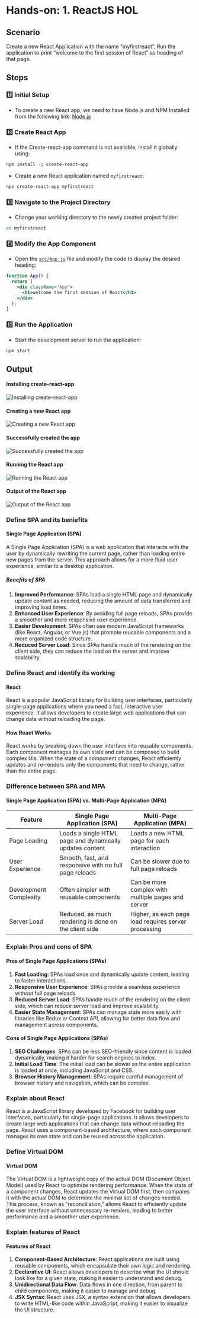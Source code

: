 # Hands-on: 1. ReactJS HOL

## Scenario
Create a new React Application with the name “myfirstreact”, Run the application to print “welcome to the first session of React” as heading of that page.

## Steps
### 1️⃣ Initial Setup
* To create a new React app, we need to have Node.js and NPM Installed from the following link: [Node.js](https://nodejs.org/en/download/)

### 2️⃣ Create React App
* If the Create-react-app command is not available, install it globally using:
```bash
npm install -g create-react-app
```
* Create a new React application named `myfirstreact`:
```bash
npx create-react-app myfirstreact
```

### 3️⃣ Navigate to the Project Directory
* Change your working directory to the newly created project folder:
```bash
cd myfirstreact
```

### 4️⃣ Modify the App Component
* Open the [`src/App.js`](./Code/myfirstreact/src/App.js) file and modify the code to display the desired heading:
```jsx
function App() {
  return (
    <div className="App">
      <h1>welcome the first session of React</h1>
    </div>
  );
}
```

### 5️⃣ Run the Application
* Start the development server to run the application:
```bash
npm start
```

## Output
#### Installing create-react-app
![Installing create-react-app](./Output/01_installing_create-react-app.png)

#### Creating a new React app
![Creating a new React app](./Output/02_creating_myfirstreact_app.png)

#### Successfully created the app
![Successfully created the app](./Output/03_successfull_creation_react_app.png)

#### Running the React app
![Running the React app](./Output/04_running_react_app.png)

#### Output of the React app
![Output of the React app](./Output/05_output.png)

### Define SPA and its beniefits

#### Single Page Application (SPA)

A Single Page Application (SPA) is a web application that interacts with the user by dynamically rewriting the current page, rather than loading entire new pages from the server. This approach allows for a more fluid user experience, similar to a desktop application.

##### Benefits of SPA

1. **Improved Performance**: SPAs load a single HTML page and dynamically update content as needed, reducing the amount of data transferred and improving load times.
2. **Enhanced User Experience**: By avoiding full page reloads, SPAs provide a smoother and more responsive user experience.
3. **Easier Development**: SPAs often use modern JavaScript frameworks (like React, Angular, or Vue.js) that promote reusable components and a more organized code structure.
4. **Reduced Server Load**: Since SPAs handle much of the rendering on the client side, they can reduce the load on the server and improve scalability.

### Define React and identify its working
#### React
React is a popular JavaScript library for building user interfaces, particularly single-page applications where you need a fast, interactive user experience. It allows developers to create large web applications that can change data without reloading the page.
#### How React Works
React works by breaking down the user interface into reusable components. Each component manages its own state and can be composed to build complex UIs. When the state of a component changes, React efficiently updates and re-renders only the components that need to change, rather than the entire page.

### Difference between SPA and MPA
#### Single Page Application (SPA) vs. Multi-Page Application (MPA)
| Feature                | Single Page Application (SPA) | Multi-Page Application (MPA) |
|------------------------|-------------------------------|-------------------------------|
| Page Loading           | Loads a single HTML page and dynamically updates content | Loads a new HTML page for each interaction |
| User Experience        | Smooth, fast, and responsive with no full page reloads | Can be slower due to full page reloads |
| Development Complexity | Often simpler with reusable components | Can be more complex with multiple pages and server
| Server Load            | Reduced, as much rendering is done on the client side | Higher, as each page load requires server processing |

### Explain Pros and cons of SPA
#### Pros of Single Page Applications (SPAs)
1. **Fast Loading**: SPAs load once and dynamically update content, leading to faster interactions.
2. **Responsive User Experience**: SPAs provide a seamless experience without full page reloads
3. **Reduced Server Load**: SPAs handle much of the rendering on the client side, which can reduce server load and improve scalability.
4. **Easier State Management**: SPAs can manage state more easily with libraries like Redux or Context API, allowing for better data flow and management across components.
#### Cons of Single Page Applications (SPAs)
1. **SEO Challenges**: SPAs can be less SEO-friendly since content is loaded dynamically, making it harder for search engines to index.
2. **Initial Load Time**: The initial load can be slower as the entire application is loaded at once, including JavaScript and CSS.
3. **Browser History Management**: SPAs require careful management of browser history and navigation, which can be complex.

### Explain about React
React is a JavaScript library developed by Facebook for building user interfaces, particularly for single-page applications. It allows developers to create large web applications that can change data without reloading the page. React uses a component-based architecture, where each component manages its own state and can be reused across the application.

### Define Virtual DOM
#### Virtual DOM
The Virtual DOM is a lightweight copy of the actual DOM (Document Object Model) used by React to optimize rendering performance. When the state of a component changes, React updates the Virtual DOM first, then compares it with the actual DOM to determine the minimal set of changes needed. This process, known as "reconciliation," allows React to efficiently update the user interface without unnecessary re-renders, leading to better performance and a smoother user experience.

### Explain features of React
#### Features of React
1. **Component-Based Architecture**: React applications are built using reusable components, which encapsulate their own logic and rendering.
2. **Declarative UI**: React allows developers to describe what the UI should look like for a given state, making it easier to understand and debug.
3. **Unidirectional Data Flow**: Data flows in one direction, from parent to child components, making it easier to manage and debug.
4. **JSX Syntax**: React uses JSX, a syntax extension that allows developers to write HTML-like code within JavaScript, making it easier to visualize the UI structure.
